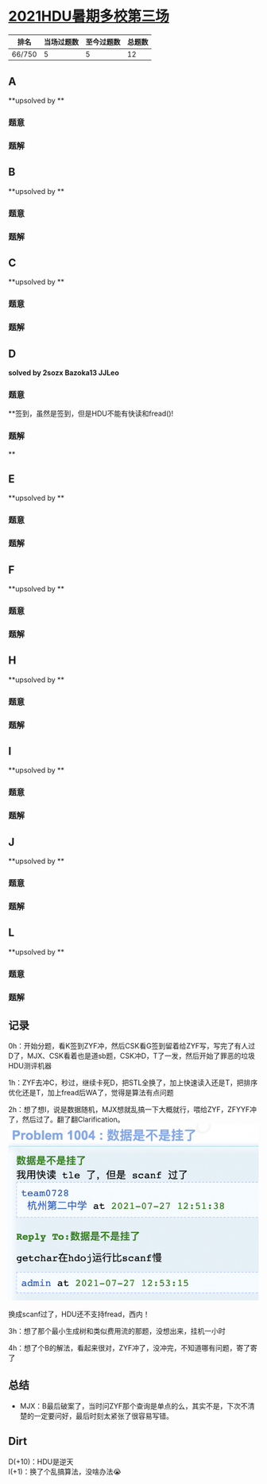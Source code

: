 # [2021HDU暑期多校第三场](https://acm.dingbacode.com/contests/contest_show.php?cid=986)

| 排名   | 当场过题数 | 至今过题数 | 总题数 |
| ------ | ---------- | ---------- | ------ |
| 66/750 | 5          | 5          | 12     |

## **A**

**upsolved by **

### 题意



### 题解



## **B**

**upsolved by **

### 题意



### 题解



## **C**

**upsolved by **

### 题意



### 题解



## **D**

**solved by 2sozx Bazoka13 JJLeo**

### 题意

**签到，虽然是签到，但是HDU不能有快读和fread()!

### 题解

**

## **E**

**upsolved by **

### 题意



### 题解



## **F**

**upsolved by **

### 题意



### 题解



## **H**

**upsolved by **

### 题意



### 题解



## **I**

**upsolved by **

### 题意



### 题解



## **J**

**upsolved by **

### 题意



### 题解



## **L**

**upsolved by **

### 题意



### 题解



## **记录**

0h：开始分题，看K签到ZYF冲，然后CSK看G签到留着给ZYF写，写完了有人过D了，MJX、CSK看着也是道sb题，CSK冲D，T了一发，然后开始了罪恶的垃圾HDU测评机器

1h：ZYF去冲C，秒过，继续卡死D，把STL全换了，加上快速读入还是T，把排序优化还是T，加上fread后WA了，觉得是算法有点问题

2h：想了想I，说是数据随机，MJX想就乱搞一下大概就行，喂给ZYF，ZFYYF冲了，然后过了。翻了翻Clarification。![img](img/hdu第二场.png)

换成scanf过了，HDU还不支持fread，西内！

3h：想了那个最小生成树和类似费用流的那题，没想出来，挂机一小时

4h：想了个B的解法，看起来很对，ZYF冲了，没冲完，不知道哪有问题，寄了寄了

## **总结**

- MJX：B最后破案了，当时问ZYF那个查询是单点的么，其实不是，下次不清楚的一定要问好，最后时刻太紧张了很容易写错。

## **Dirt**

D(+10)：HDU是逆天<br>I(+1)：换了个乱搞算法，没啥办法:sob:

